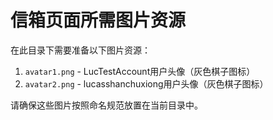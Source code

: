 # 信箱页面所需图片资源

在此目录下需要准备以下图片资源：

1. `avatar1.png` - LucTestAccount用户头像（灰色棋子图标）
2. `avatar2.png` - lucasshanchuxiong用户头像（灰色棋子图标）

请确保这些图片按照命名规范放置在当前目录中。 
